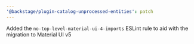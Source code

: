 ```yaml
---
'@backstage/plugin-catalog-unprocessed-entities': patch
---
```


Added the `no-top-level-material-ui-4-imports` ESLint rule to aid with the migration to Material UI v5
